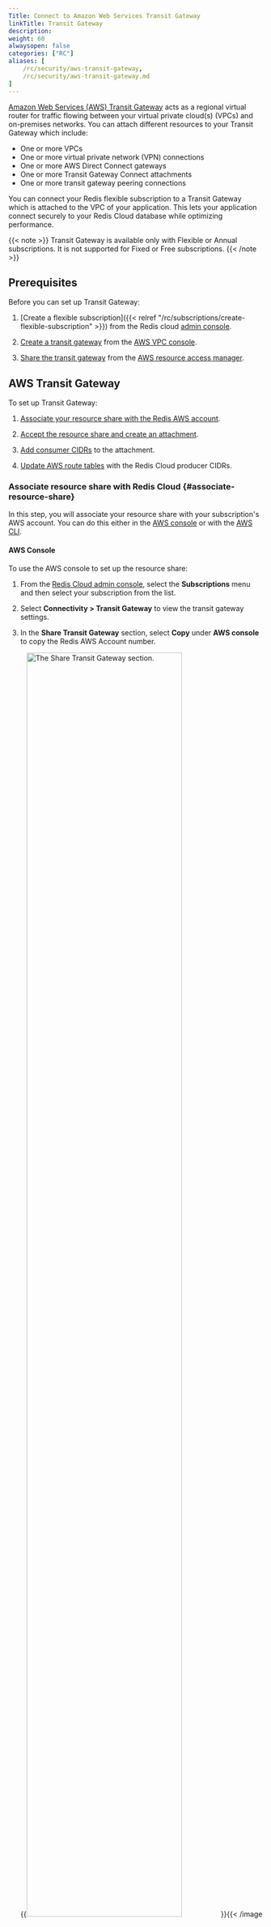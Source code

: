 ```yaml
---
Title: Connect to Amazon Web Services Transit Gateway
linkTitle: Transit Gateway
description: 
weight: 60
alwaysopen: false
categories: ["RC"]
aliases: [
    /rc/security/aws-transit-gateway,
    /rc/security/aws-transit-gateway.md
]
---
```


[Amazon Web Services (AWS) Transit Gateway](https://docs.aws.amazon.com/vpc/latest/tgw/how-transit-gateways-work.html) acts as a regional virtual router for traffic flowing between your virtual private cloud(s) (VPCs) and on-premises networks. You can attach different resources to your Transit Gateway which include:

- One or more VPCs
- One or more virtual private network (VPN) connections
- One or more AWS Direct Connect gateways
- One or more Transit Gateway Connect attachments
- One or more transit gateway peering connections

You can connect your Redis flexible subscription to a Transit Gateway which is attached to the VPC of your application. This lets your application connect securely to your Redis Cloud database while optimizing performance.

{{< note >}}
Transit Gateway is available only with Flexible or Annual subscriptions.  It is not supported for Fixed or Free subscriptions.
{{< /note >}}

## Prerequisites

Before you can set up Transit Gateway:

1. [Create a flexible subscription]({{< relref "/rc/subscriptions/create-flexible-subscription" >}}) from the Redis cloud [admin console](https://app.redislabs.com/#/).

1. [Create a transit gateway](https://docs.aws.amazon.com/vpc/latest/tgw/tgw-transit-gateways.html#create-tgw) from the [AWS VPC console](https://console.aws.amazon.com/vpc/).

1. [Share the transit gateway](https://docs.aws.amazon.com/vpc/latest/tgw/tgw-transit-gateways.html#tgw-sharing) from the [AWS resource access manager](https://console.aws.amazon.com/ram/).

## AWS Transit Gateway

To set up Transit Gateway:

1. [Associate your resource share with the Redis AWS account](#associate-resource-share).

1. [Accept the resource share and create an attachment](#accept-resource-share).

1. [Add consumer CIDRs](#add-consumer-cidrs) to the attachment.

1. [Update AWS route tables](#update-route-tables) with the Redis Cloud producer CIDRs.

### Associate resource share with Redis Cloud {#associate-resource-share}

In this step, you will associate your resource share with your subscription's AWS account. You can do this either in the [AWS console](#aws-console) or with the [AWS CLI](#aws-cli).

#### AWS Console

To use the AWS console to set up the resource share:

1. From the [Redis Cloud admin console](https://app.redislabs.com/), select the **Subscriptions** menu and then select your subscription from the list.

1. Select **Connectivity > Transit Gateway** to view the transit gateway settings.

1. In the **Share Transit Gateway** section, select **Copy** under **AWS console** to copy the Redis AWS Account number.

    {{<image filename="images/rc/tgw-share-transit-gateway.png" width="80%" alt="The Share Transit Gateway section." >}}{{< /image >}}

1. Follow the guide to [Update a resource share](https://docs.aws.amazon.com/ram/latest/userguide/working-with-sharing-update.html) in the [AWS resource access manager](https://console.aws.amazon.com/ram/). 

    During the **Grant access to principals** step, select **AWS Account** in the **Select principal type** field. Enter the copied AWS account number in the **Enter an AWS Account ID** field. 

    {{<image filename="images/rc/aws-tgw-add-principal.png" width="80%" alt="The AWS Add principal field." >}}{{< /image >}}

    After the principal is added, it may take some time before it is associated. You can see the status of the principals under **Shared Principals** in the resource share page.

#### AWS CLI

To use the AWS CLI to set up the resource share:

1. From the [Redis Cloud admin console](https://app.redislabs.com/), select the **Subscriptions** menu and then select your subscription from the list.

1. Select **Connectivity > Transit Gateway** to view the transit gateway settings.

1. In the **Share Transit Gateway** section, select **Copy** under **AWS CLI Command** to copy the Redis AWS Account number.

    {{<image filename="images/rc/tgw-share-transit-gateway.png" width="80%" alt="The Share Transit Gateway section." >}}{{< /image >}}

1. Enter the copied CLI command into a terminal shell. Replace `<TGW ARN>` with the Amazon resource name of your transit gateway.

### Accept resource share and create attachment {#accept-resource-share}

After you've associated the Redis AWS account with your resource share, you must accept the resource share in the admin console.

1. In your Redis Cloud subscription's Transit Gateway settings, you should now see that a **Resource Share** is available. Select **Resource Shares** to view the resource share you initiated.

    {{<image filename="images/rc/tgw-resource-shares-button.png" width="250px" alt="The Share Transit Gateway section." >}}{{< /image >}}

1. Select **Accept** to associate the **Resource Share** with your admin console account.

    {{<image filename="images/rc/tgw-accept-resource-shares.png" width="80%" alt="The Accept resource shares section." >}}{{< /image >}}

1. Select **Close** to close the **Accept resource shares** section.

1. You will now see your transit gateway in the **Transit Gateways** section. After the **TGW status** is **Available**, select **Create Attachment** under **Attachment status**. 

    {{<image filename="images/rc/tgw-create-attachment-button.png" width="250px" alt="The Create attachment button." >}}{{< /image >}}

    This will request an peering attachment representing Redis's AWS account to the Transit Gateway. 

1. If your transit gateway does not automatically accept peering attachment requests, the attachment will be in **Pending acceptance** status. Follow the guide to [Accept a peering attachment request](https://docs.aws.amazon.com/vpc/latest/tgw/tgw-peering.html#tgw-peering-accept-reject) from the [AWS VPC console](https://console.aws.amazon.com/vpc/). 

### Add consumer CIDRs 

1. In your Redis Cloud subscription's Transit Gateway settings, in the **Transit Gateways** section, select **Add CIDRs** under **Consumer CIDRs**.

    {{<image filename="images/rc/tgw-add-cidrs-button.png" width="150px" alt="The Add CIDRs button." >}}{{< /image >}}

1. Enter the IPv4 CIDR of the VPC you want to connect to that is also connected to your transit gateway. To find this, go to the [AWS VPC console](https://console.aws.amazon.com/vpc/) and select **Your VPCs**.

    Select **Add** to add another CIDR if needed.

    {{<image filename="images/rc/tgw-add-additional-cidrs-button.png" width="150px" alt="The Add button for adding additional CIDRs." >}}{{< /image >}}

    Select **Save** to save your changes.

### Update AWS route tables {#update-route-tables}

To finish Transit gateway setup, [update your route tables for the peering connection](https://docs.aws.amazon.com/vpc/latest/peering/vpc-peering-routing.html) with the following details:

1. In the **Destination** field, enter the producer deployment CIDRs. 

    You can find the producer deployment CIDRs on the Redis Cloud console in the Transit Gateway settings by selecting **More actions > View Attachment** in the **Transit Gateway** section.

    {{<image filename="images/rc/tgw-attachment-more-actions-menu.png" width="300px" alt="The More actions menu." >}}{{< /image >}}

    {{<image filename="images/rc/tgw-producer-cidr-copy.png" width="100%" alt="The Producer deployment CIDRs in the Attachment settings. " >}}{{< /image >}}

1. In the **Target** field, select **Transit Gateway** and select the relevant **Transit gateway ID**.

Once Transit gateway is established, we recommend switching your application connection string to the private endpoint.



